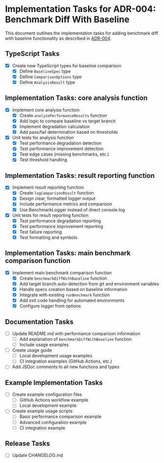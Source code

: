 # Implementation Tasks for ADR-004: Benchmark Diff With Baseline

This document outlines the implementation tasks for adding benchmark diff with baseline functionality as described in [ADR-004](./adr-004-benchmark-diff-with-baseline.en.md).


## TypeScript Tasks

- [x] Create new TypeScript types for baseline comparison
  - [x] Define `BaselineSpec` type
  - [x] Define `ComparisonOptions` type
  - [x] Define `AnalysisResult` type

## Implementation Tasks: core analysis function

- [x] Implement core analysis function
  - [x] Create `analyzePerformanceResults` function
  - [x] Add logic to compare baseline vs target branch
  - [x] Implement degradation calculation
  - [x] Add pass/fail determination based on thresholds

- [x] Unit tests for analysis function
  - [x] Test performance degradation detection
  - [x] Test performance improvement detection
  - [x] Test edge cases (missing benchmarks, etc.)
  - [x] Test threshold handling

## Implementation Tasks: result reporting function

- [x] Implement result reporting function
  - [x] Create `logComparisonResult` function
  - [x] Design clear, formatted logger output
  - [x] Include performance metrics and comparison
  - [x] Use BenchmarkLogger instead of direct console.log

- [x] Unit tests for result reporting function
  - [x] Test performance degradation reporting
  - [x] Test performance improvement reporting
  - [x] Test failure reporting
  - [x] Test formatting and symbols

## Implementation Tasks: main benchmark comparison function

- [x] Implement main benchmark comparison function
  - [x] Create `benchmarkDiffWithBaseline` function
  - [x] Add target branch auto-detection from git and environment variables
  - [x] Handle specs creation based on baseline information
  - [x] Integrate with existing `runBenchmark` function
  - [x] Add exit code handling for automated environments
  - [x] Configure logger from options

## Documentation Tasks

- [ ] Update README.md with performance comparison information
  - [ ] Add explanation of `benchmarkDiffWithBaseline` function
  - [ ] Include usage examples

- [ ] Create usage guide
  - [ ] Local development usage examples
  - [ ] CI integration examples (GitHub Actions, etc.)

- [ ] Add JSDoc comments to all new functions and types

## Example Implementation Tasks

- [ ] Create example configuration files
  - [ ] GitHub Actions workflow example
  - [ ] Local development example

- [ ] Create example usage scripts
  - [ ] Basic performance comparison example
  - [ ] Advanced configuration example
  - [ ] CI integration example

## Release Tasks

- [ ] Update CHANGELOG.md
